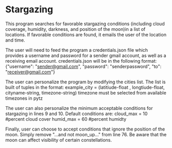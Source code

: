 # Stargazing
This program searches for favorable stargazing conditions (including cloud coverage, humidity, darkness, and position of the moon)in a list of locations. If favorable conditions are found, it emails the user of the location and time.

The user will need to feed the program a credentials.json file which provides a username and password for a sender gmail account, as well as a receiving email account.
credentials.json will be in the following format:
{"username": "sender@gmail.com", "password": "senderpassword", "to": "receiver@gmail.com"}

The user can personalize the program by modifying the cities list. The list is built of tuples in the format:
example_city = (latitiude-float , longtiude-float, cityname-string, timezone-string)
timezone must be selected from available timezones in pytz

The user can also personalize the minimum acceptable conditions for stargazing in lines 9 and 10. Default conditions are:
cloud_max = 10 #percent cloud cover
humid_max = 60 #percent humidty

Finally, user can choose to accept conditions that ignore the position of the moon. Simply remove "...and not moon_up..." from line 76.
Be aware that the moon can affect visibility of certain constellations.
